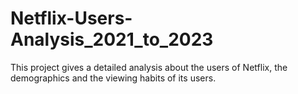 # Netflix-Users-Analysis_2021_to_2023
This project gives a detailed analysis about the users of Netflix, the demographics and the viewing habits of its users.
